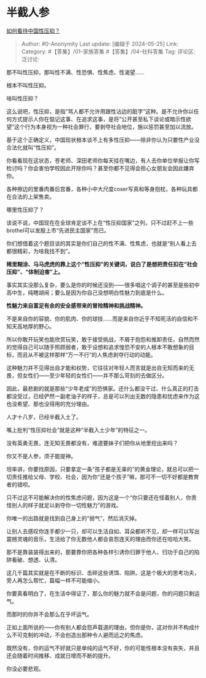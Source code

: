 # 半截人参
[如何看待中国性压抑？](https://www.zhihu.com/question/653644754/answer/3509611155)

> Author: #0-Anonymity
> Last update: [编辑于 2024-05-25]
> Link:
> Category: #【答集】/01-家族答集 #【答集】/04-社科答集 
> Tag: 
> 评论区:
> 泛讨论:

那不叫性压抑，那叫性不满、性恐惧、性焦虑、性渴望……

根本不叫性压抑。

啥叫性压抑？

这么说吧，性压抑，是指“骂人都不允许用跟性沾边的脏字”这种。是不允许你以任何方式提示人你在惦记这事、在追求这事，是将“公开甚至私下谈论或暗示性欲望”这个行为本身视为一种社会罪行，要剥夺社会地位，施以惩罚甚至加以流放。

基于这个正确定义，中国现状根本谈不上有多性压抑——除非你认为只要性产业没合法化就叫“性压抑”。

你看看现在这状态，苍老师、深田老师你每天挂在嘴边，有人去你单位举报让你写检讨吗？你会害怕学校因此开除你吗？甚至你都不见得会担心女朋友会因此嫌弃你。

各种擦边的里番肉番后宫番，各种小中大尺度coser写真和等身抱枕，各种玩具都在合法的上架售卖。

哪里性压抑了？

该说不说，中国现在在全球肯定谈不上在“性压抑国家”之列，只不过赶不上一些brothel可以发股上市“先进民主国家”而已。

你们想借着这个题目谈的其实是你们自己的性不满、性焦虑，也就是“别人看上去都很精彩，为啥我找不到”。

**稀里糊涂、马马虎虎的靠上这个“性压抑”的关键词，说白了是想把责任扣在“社会压抑”、“体制迫害”上。**

事实其实没那么复杂，要么是你的时候还没到——很多唱这个调子的甚至是些初中高中生，纯瞎胡闹；要么是因为你自己没想明白性魅力到底是什么。

**性魅力来自富足有余的安全感带来的冒险精神和挑战精神。**

不是来自你的容貌、你的肌肉、你的球技……而是来自你近乎不知死活的自信和不知天高地厚的野心。

所以你敢开玩笑也能欣赏玩笑，敢于接受挑战，不屑于抱怨和推卸责任，自然而然的觉得自己可以随手照顾弱者，敢于设想和追求惶恐不安的人根本不敢想象的目标，而且从不被这样那样“万一不行”的人焦虑剥夺行动的动能。

这种魅力并不见得出自才能和权势，它往往对年轻人而言就是出自无知而来的无畏，但女性们——至少年轻的女性们——并不那么苛刻的去做区分。

因此，最悲剧的就是那些“少年老成”的恐惧家。还什么都没干过、什么真正的打击都没受过，已经俨然一副老油子的样子，总是可以列出无数的隐患和忧虑来作为这也没希望、那也没得用的充分理由。

人才十八岁，已经半截入土了。

嘴上批判“性压抑社会”就是这种“半截入土少年”的特征之一。

没有英勇无畏，连无知无畏都没有，难道要妹子们把你从地里挖出来吗？

你又不是人参，须子能提神。

坦率讲，你要找原因，只要拿定一条“孩子都是无辜的”的黄金理论，就总可以把一切责任推给父母、学校、社会，因为你“还是个孩子”嘛，那可不一切不好都是教育者的错呗。

只不过这不可能解决你的性焦虑问题，因为这是一个“你只要还在怪着别人，你责怪别人的样子就足以剥夺你一切性魅力”的游戏。

你唯一的出路就是找到自己身上的“弱气”，然后消灭掉。

让别人去感叹你连手都少一只，却可以生活自如、耳朵都听不见，却一样可以写出震撼灵魂的音乐，生活给了你无数他人都会哀怨连天的理由而你还在哈哈大笑。

那不是靠装装得出来的，那要靠你把各种各样引诱你归罪于他人、归功于自己的陷阱看破、想透、认清。

这几千篇其实就是在不断的标识、击碎这些诱饵、陷阱。这是个极大的思考功夫，旁人再怎么帮忙，篇幅一样不可能缩小。

你要真看明白了，在生活中得证了，那么你的魅力就不会是问题，你的问题只剩运气。

而那时的你并不会那么在乎坏运气。

正如上面所说的——你有别人都会怨声载道的理由，但你是你，这对你并不构成什么不可克制的冲动，不会创造出那种令人避而远之的焦虑。

既然没有，你的运气不好就只是单纯的运气不好，你的可能性根本没有丧失，并且还会随着时间推移、成就日增而不断的提升。

你没必要悲观。